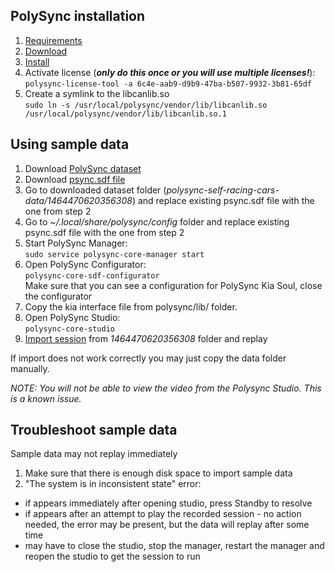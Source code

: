 ## PolySync installation

1. [Requirements](http://docs.polysync.io/articles/overview/installation/basic-system-requirements/)
2. [Download](http://docs.polysync.io/downloads/)
3. [Install](http://docs.polysync.io/flows/getting-started/)
4. Activate license (***only do this once or you will use multiple licenses!***): <br/>
 `polysync-license-tool -a 6c4e-aab9-d9b9-47ba-b507-9932-3b81-65df`
5. Create a symlink to the libcanlib.so <br/>
`sudo ln -s /usr/local/polysync/vendor/lib/libcanlib.so /usr/local/polysync/vendor/lib/libcanlib.so.1`


## Using sample data

1. Download [PolySync dataset](https://www.dropbox.com/s/exjh3y0d9q4t5a3/polysync-self-racing-cars-2016-dataset.tar.gz?dl=0)
2. Download [psync.sdf file](https://drive.google.com/open?id=0B0ZFAnBlExjMSXVGa0xJdTNXaGc)
3. Go to downloaded dataset folder (_polysync-self-racing-cars-data/1464470620356308_) and replace existing psync.sdf file with the one from step 2
4. Go to _~/.local/share/polysync/config_ folder and replace existing psync.sdf file with the one from step 2
5. Start PolySync Manager: <br/>
`sudo service polysync-core-manager start`
6. Open PolySync Configurator: <br/>
`polysync-core-sdf-configurator` <br/>
Make sure that you can see a configuration for PolySync Kia Soul, close the configurator
7. Copy the kia interface file from polysync/lib/ folder.
8. Open PolySync Studio: <br/>
`polysync-core-studio`
9. [Import session](http://docs.polysync.io/articles/runtime/managing-the-runtime/replay-logs-and-visualize-sample-data-2-0-pr-8/) from _1464470620356308_ folder and replay

If import does not work correctly you may just copy the data folder manually.

*NOTE: You will not be able to view the video from the Polysync Studio.  This is a known issue.*

## Troubleshoot sample data
Sample data may not replay immediately

1. Make sure that there is enough disk space to import sample data
2. "The system is in inconsistent state" error:
  - if appears immediately after opening studio, press Standby to resolve
  - if appears after an attempt to play the recorded session - no action needed, the error may be present, but the data will replay after some time
  - may have to close the studio, stop the manager, restart the manager and reopen the studio to get the session to run
